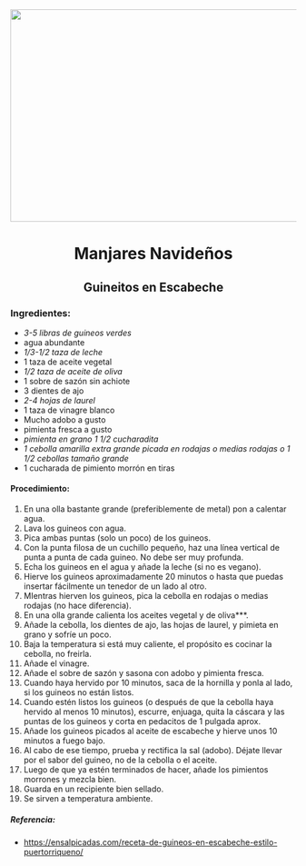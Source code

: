 <div align="center">

<img src="https://thenoshery.com/wp-content/uploads/2021/01/guineos-en-escabeche-04-scaled.jpg" width="520" height="374"/>
  
# Manjares Navideños
## Guineitos en Escabeche

  
  
  </div>
  
### Ingredientes:
- *3-5 libras de guineos verdes*
- agua abundante
- *1/3-1/2 taza de leche*
- 1 taza de aceite vegetal
- *1/2 taza de aceite de oliva*
- 1 sobre de sazón sin achiote
- 3 dientes de ajo
- *2-4 hojas de laurel*
- 1 taza de vinagre blanco
- Mucho adobo a gusto
- pimienta fresca a gusto
- *pimienta en grano 1 1/2 cucharadita*
- *1 cebolla amarilla extra grande picada en rodajas o medias rodajas o 1 1/2 cebollas tamaño grande*
- 1 cucharada de pimiento morrón en tiras

#### Procedimiento:
1. En una olla bastante grande (preferiblemente de metal) pon a calentar agua.
2. Lava los guineos con agua.
3. Pica ambas puntas (solo un poco) de los guineos.
4. Con la punta filosa de un cuchillo pequeño, haz una línea vertical de punta a punta de cada guineo. No debe ser muy profunda.
5. Echa los guineos en el agua y añade la leche (si no es vegano).
6. Hierve los guineos aproximadamente 20 minutos o hasta que puedas insertar fácilmente un tenedor de un lado al otro.
7. MIentras hierven los guineos, pica la cebolla en rodajas o medias rodajas (no hace diferencia).
8. En una olla grande calienta los aceites vegetal y de oliva***.
9. Añade la cebolla, los dientes de ajo, las hojas de laurel, y pimieta en grano y sofríe un poco.
10. Baja la temperatura si está muy caliente, el propósito es cocinar la cebolla, no freirla.
11. Añade el vinagre.
12. Añade el sobre de sazón y sasona con adobo y pimienta fresca.
13. Cuando haya hervido por 10 minutos, saca de la hornilla y ponla al lado, si los guineos no están listos.
14. Cuando estén listos los guineos (o después de que la cebolla haya hervido al menos 10 minutos), escurre, enjuaga, quita la cáscara y las puntas de los guineos y corta en pedacitos de 1 pulgada aprox.
15. Añade los guineos picados al aceite de escabeche y hierve unos 10 minutos a fuego bajo.
16. Al cabo de ese tiempo, prueba y rectifica la sal (adobo). Déjate llevar por el sabor del guineo, no de la cebolla o el aceite.
17. Luego de que ya estén terminados de hacer, añade los pimientos morrones y mezcla bien.
18. Guarda en un recipiente bien sellado.
19. Se sirven a temperatura ambiente.


##### Referencia:
- https://ensalpicadas.com/receta-de-guineos-en-escabeche-estilo-puertorriqueno/
